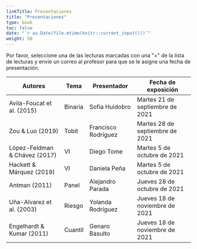 ```yaml
---
linkTitle: Presentaciones
title: "Presentaciones"
type: book
toc: false
date: "`r as.Date(file.mtime(knitr::current_input()))`"
weight: 50
---
```


Por favor, seleccione una de las lecturas marcadas con una "+" de la lista de lecturas y envíe un correo al profesor para que se le asigne una fecha de presentación.

| **Autores** | **Tema** | **Presentador** | **Fecha de exposición** |
| --- | --- | --- | --- |
| Avila-Foucat et al. (2015) | Binaria   | Sofía Huidobro | Martes 21 de septiembre de 2021 |
| Zou & Luo (2019) | Tobit | Francisco Rodríguez  | Martes 28 de septiembre de 2021 |
| López-Feldman & Chávez (2017) | VI | Diego Tome | Martes 5 de octubre de 2021 |
| Hackett & Márquez (2019) | VI | Daniela Peña | Martes 5 de octubre de 2021 |
| Antman (2011) | Panel | Alejandro Parada | Jueves 28 de octubre de 2021 |
| Uña-Alvarez et al. (2003) | Riesgo | Yolanda Rodríguez |  Jueves 18 de noviembre de 2021 |
| Engelhardt & Kumar (2011) | Cuantil | Genaro Basulto |  Jueves 18 de noviembre de 2021 |